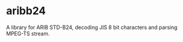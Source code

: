 aribb24
=======

A library for ARIB STD-B24, decoding JIS 8 bit characters and parsing MPEG-TS stream.
